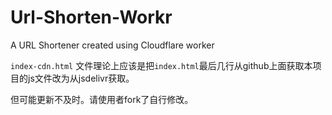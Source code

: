 # Url-Shorten-Workr
A URL Shortener created using Cloudflare worker

`index-cdn.html` 文件理论上应该是把`index.html`最后几行从github上面获取本项目的js文件改为从jsdelivr获取。

但可能更新不及时。请使用者fork了自行修改。
